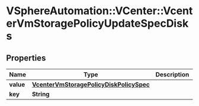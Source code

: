 # VSphereAutomation::VCenter::VcenterVmStoragePolicyUpdateSpecDisks

## Properties
Name | Type | Description | Notes
------------ | ------------- | ------------- | -------------
**value** | [**VcenterVmStoragePolicyDiskPolicySpec**](VcenterVmStoragePolicyDiskPolicySpec.md) |  | [optional] 
**key** | **String** |  | [optional] 


